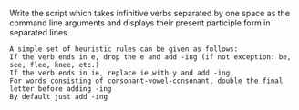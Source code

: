 Write the script which takes infinitive verbs separated by one space as the command line arguments and displays their present participle form in separated lines.

    A simple set of heuristic rules can be given as follows:
    If the verb ends in e, drop the e and add -ing (if not exception: be, see, flee, knee, etc.)
    If the verb ends in ie, replace ie with y and add -ing
    For words consisting of consonant-vowel-consonant, double the final letter before adding -ing
    By default just add -ing

